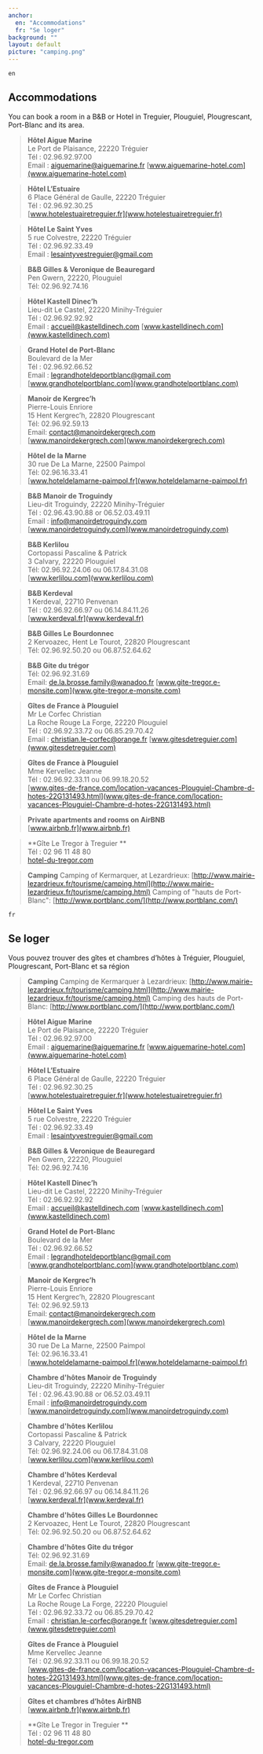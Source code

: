```yaml
---
anchor:
  en: "Accommodations"
  fr: "Se loger"
background: ""
layout: default
picture: "camping.png"
---
```

`en`

## Accommodations

You can book a room in a B&B or Hotel in Treguier, Plouguiel, Plougrescant, Port-Blanc and its area.

> **Hôtel Aigue Marine**<br />
> Le Port de Plaisance, 22220 Tréguier<br />
> Tél : 02.96.92.97.00<br />
> Email : aiguemarine@aiguemarine.fr
> [www.aiguemarine-hotel.com](www.aiguemarine-hotel.com)

> **Hôtel L’Estuaire**<br />
> 6 Place Général de Gaulle, 22220 Tréguier<br />
> Tél : 02.96.92.30.25<br />
> [www.hotelestuairetreguier.fr](www.hotelestuairetreguier.fr)

> **Hôtel Le Saint Yves**<br />
> 5 rue Colvestre, 22220 Tréguier<br />
> Tél : 02.96.92.33.49<br />
> Email : lesaintyvestreguier@gmail.com

> **B&B Gilles & Veronique de Beauregard**<br />
> Pen Gwern, 22220, Plouguiel<br />
> Tél: 02.96.92.74.16

> **Hôtel Kastell Dinec’h**<br />
> Lieu-dit Le Castel, 22220 Minihy-Tréguier<br />
> Tél : 02.96.92.92.92<br />
> Email : accueil@kastelldinech.com
> [www.kastelldinech.com](www.kastelldinech.com)

> **Grand Hotel de Port-Blanc**<br />
> Boulevard de la Mer<br />
> Tél : 02.96.92.66.52<br />
> Email : legrandhoteldeportblanc@gmail.com
> [www.grandhotelportblanc.com](www.grandhotelportblanc.com)

> **Manoir de Kergrec’h**<br />
> Pierre-Louis Enriore<br />
> 15 Hent Kergrec’h, 22820 Plougrescant<br />
> Tél: 02.96.92.59.13<br />
> Email: contact@manoirdekergrech.com
> [www.manoirdekergrech.com](www.manoirdekergrech.com)

> **Hôtel de la Marne**<br />
> 30 rue De La Marne, 22500 Paimpol<br />
> Tél: 02.96.16.33.41<br />
> [www.hoteldelamarne-paimpol.fr](www.hoteldelamarne-paimpol.fr)

> **B&B Manoir de Troguindy**<br />
> Lieu-dit Troguindy, 22220 Minihy-Tréguier<br />
> Tél : 02.96.43.90.88 or 06.52.03.49.11<br />
> Email : info@manoirdetroguindy.com<br />
> [www.manoirdetroguindy.com](www.manoirdetroguindy.com)

> **B&B Kerlilou**<br />
> Cortopassi Pascaline & Patrick<br />
> 3 Calvary, 22220 Plouguiel<br />
> Tél: 02.96.92.24.06 ou 06.17.84.31.08<br />
> [www.kerlilou.com](www.kerlilou.com)

> **B&B Kerdeval**<br />
> 1 Kerdeval, 22710 Penvenan<br />
> Tél : 02.96.92.66.97 ou 06.14.84.11.26<br />
> [www.kerdeval.fr](www.kerdeval.fr)

> **B&B Gilles Le Bourdonnec**<br />
> 2 Kervoazec, Hent Le Tourot, 22820 Plougrescant<br />
> Tél: 02.96.92.50.20 ou 06.87.52.64.62

> **B&B Gite du trégor**<br />
> Tél: 02.96.92.31.69<br />
> Email: de.la.brosse.family@wanadoo.fr
> [www.gite-tregor.e-monsite.com](www.gite-tregor.e-monsite.com)

> **Gîtes de France à Plouguiel**<br />
> Mr Le Corfec Christian<br />
> La Roche Rouge La Forge, 22220 Plouguiel<br />
> Tél : 02.96.92.33.72 ou 06.85.29.70.42<br />
> Email : christian.le-corfec@orange.fr
> [www.gitesdetreguier.com](www.gitesdetreguier.com)

> **Gîtes de France à Plouguiel**<br />
> Mme Kervellec Jeanne<br />
> Tél : 02.96.92.33.11 ou 06.99.18.20.52<br />
> [www.gites-de-france.com/location-vacances-Plouguiel-Chambre-d-hotes-22G131493.html](www.gites-de-france.com/location-vacances-Plouguiel-Chambre-d-hotes-22G131493.html)

> **Private apartments and rooms on AirBNB**<br />
> [www.airbnb.fr](www.airbnb.fr)

> **Gîte Le Tregor à Treguier **<br />
> Tél : 02 96 11 48 80<br />
> [hotel-du-tregor.com](hotel-du-tregor.com)

> **Camping**
> Camping of Kermarquer, at Lezardrieux: [http://www.mairie-lezardrieux.fr/tourisme/camping.html](http://www.mairie-lezardrieux.fr/tourisme/camping.html)
> Camping of "hauts de Port-Blanc": [http://www.portblanc.com/](http://www.portblanc.com/)

`fr`

## Se loger

Vous pouvez trouver des gîtes et chambres d’hôtes à Tréguier, Plouguiel, Plougrescant, Port-Blanc et sa région

> **Camping**
> Camping de Kermarquer à Lezardrieux: [http://www.mairie-lezardrieux.fr/tourisme/camping.html](http://www.mairie-lezardrieux.fr/tourisme/camping.html)
> Camping des hauts de Port-Blanc: [http://www.portblanc.com/](http://www.portblanc.com/)

> **Hôtel Aigue Marine**<br />
> Le Port de Plaisance, 22220 Tréguier<br />
> Tél : 02.96.92.97.00<br />
> Email : aiguemarine@aiguemarine.fr
> [www.aiguemarine-hotel.com](www.aiguemarine-hotel.com)

> **Hôtel L’Estuaire**<br />
> 6 Place Général de Gaulle, 22220 Tréguier<br />
> Tél : 02.96.92.30.25<br />
> [www.hotelestuairetreguier.fr](www.hotelestuairetreguier.fr)

> **Hôtel Le Saint Yves**<br />
> 5 rue Colvestre, 22220 Tréguier<br />
> Tél : 02.96.92.33.49<br />
> Email : lesaintyvestreguier@gmail.com

> **B&B Gilles & Veronique de Beauregard**<br />
> Pen Gwern, 22220, Plouguiel<br />
> Tél: 02.96.92.74.16

> **Hôtel Kastell Dinec’h**<br />
> Lieu-dit Le Castel, 22220 Minihy-Tréguier<br />
> Tél : 02.96.92.92.92<br />
> Email : accueil@kastelldinech.com
> [www.kastelldinech.com](www.kastelldinech.com)

> **Grand Hotel de Port-Blanc**<br />
> Boulevard de la Mer<br />
> Tél : 02.96.92.66.52<br />
> Email : legrandhoteldeportblanc@gmail.com
> [www.grandhotelportblanc.com](www.grandhotelportblanc.com)

> **Manoir de Kergrec’h**<br />
> Pierre-Louis Enriore<br />
> 15 Hent Kergrec’h, 22820 Plougrescant<br />
> Tél: 02.96.92.59.13<br />
> Email: contact@manoirdekergrech.com
> [www.manoirdekergrech.com](www.manoirdekergrech.com)

> **Hôtel de la Marne**<br />
> 30 rue De La Marne, 22500 Paimpol<br />
> Tél: 02.96.16.33.41<br />
> [www.hoteldelamarne-paimpol.fr](www.hoteldelamarne-paimpol.fr)

> **Chambre d'hôtes Manoir de Troguindy**<br />
> Lieu-dit Troguindy, 22220 Minihy-Tréguier<br />
> Tél : 02.96.43.90.88 or 06.52.03.49.11<br />
> Email : info@manoirdetroguindy.com<br />
> [www.manoirdetroguindy.com](www.manoirdetroguindy.com)

> **Chambre d'hôtes Kerlilou**<br />
> Cortopassi Pascaline & Patrick<br />
> 3 Calvary, 22220 Plouguiel<br />
> Tél: 02.96.92.24.06 ou 06.17.84.31.08<br />
> [www.kerlilou.com](www.kerlilou.com)

> **Chambre d'hôtes Kerdeval**<br />
> 1 Kerdeval, 22710 Penvenan<br />
> Tél : 02.96.92.66.97 ou 06.14.84.11.26<br />
> [www.kerdeval.fr](www.kerdeval.fr)

> **Chambre d'hôtes Gilles Le Bourdonnec**<br />
> 2 Kervoazec, Hent Le Tourot, 22820 Plougrescant<br />
> Tél: 02.96.92.50.20 ou 06.87.52.64.62

> **Chambre d'hôtes Gite du trégor**<br />
> Tél: 02.96.92.31.69<br />
> Email: de.la.brosse.family@wanadoo.fr
> [www.gite-tregor.e-monsite.com](www.gite-tregor.e-monsite.com)

> **Gîtes de France à Plouguiel**<br />
> Mr Le Corfec Christian<br />
> La Roche Rouge La Forge, 22220 Plouguiel<br />
> Tél : 02.96.92.33.72 ou 06.85.29.70.42<br />
> Email : christian.le-corfec@orange.fr
> [www.gitesdetreguier.com](www.gitesdetreguier.com)

> **Gîtes de France à Plouguiel**<br />
> Mme Kervellec Jeanne<br />
> Tél : 02.96.92.33.11 ou 06.99.18.20.52<br />
> [www.gites-de-france.com/location-vacances-Plouguiel-Chambre-d-hotes-22G131493.html](www.gites-de-france.com/location-vacances-Plouguiel-Chambre-d-hotes-22G131493.html)

> **Gîtes et chambres d’hôtes AirBNB**<br />
> [www.airbnb.fr](www.airbnb.fr)

> **Gîte Le Tregor in Treguier **<br />
> Tél : 02 96 11 48 80<br />
> [hotel-du-tregor.com](hotel-du-tregor.com)
